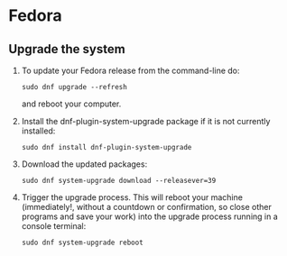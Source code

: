 # Fedora

## Upgrade the system

1. To update your Fedora release from the command-line do:

   `sudo dnf upgrade --refresh`

   and reboot your computer.

2. Install the dnf-plugin-system-upgrade package if it is not currently installed:

   `sudo dnf install dnf-plugin-system-upgrade`

3. Download the updated packages:

   `sudo dnf system-upgrade download --releasever=39`

4. Trigger the upgrade process. This will reboot your machine (immediately!, without a countdown or confirmation, so close other programs and save your work) into the upgrade process running in a console terminal:

   `sudo dnf system-upgrade reboot`
